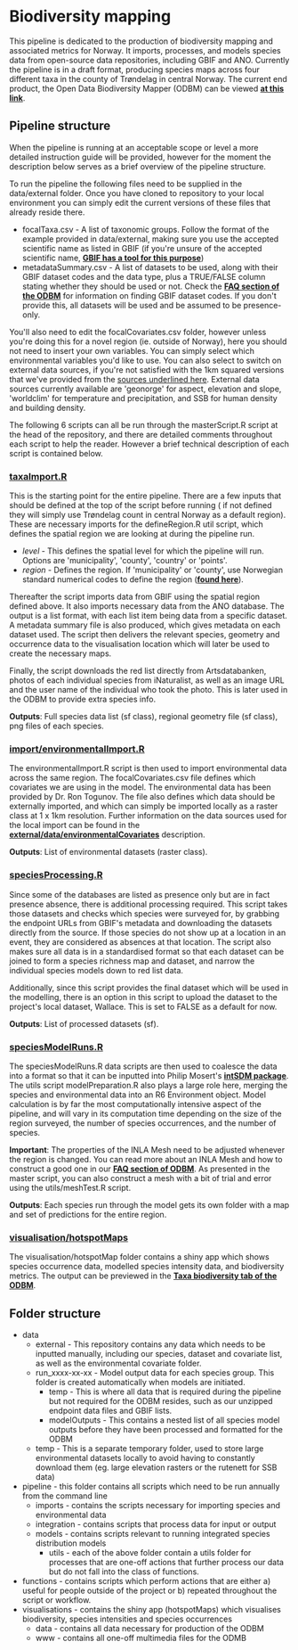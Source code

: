 # Biodiversity mapping

This pipeline is dedicated to the production of biodiversity mapping and associated metrics for Norway. It imports, processes, and models species 
data from open-source data repositories, including GBIF and ANO. Currently the pipeline is in a draft format, producing species maps across four 
different taxa in the county of Trøndelag in central Norway. The current end product, the Open Data Biodiversity Mapper (ODBM) can be viewed 
[**at this link**](https://swp-data-projects.shinyapps.io/BioDivMapping/).

## Pipeline structure

When the pipeline is running at an acceptable scope or level a more detailed instruction guide will be provided, however for the moment the description below serves as a brief overview of the pipeline structure.

To run the pipeline the following files need to be supplied in the data/external folder. Once you have cloned to repository to your
local environment you can simply edit the current versions of these files that already reside there.

- focalTaxa.csv - A list of taxonomic groups. Follow the format of the example provided in data/external, making sure you use the accepted scientific name as 
listed in GBIF (if you're unsure of the accepted scientific name, [**GBIF has a tool for this purpose**](https://www.gbif.org/tools/species-lookup))
- metadataSummary.csv - A list of datasets to be used, along with their GBIF dataset codes and the data type, plus a TRUE/FALSE column 
stating whether they should be used or not. Check the [**FAQ section of the ODBM**](https://swp-data-projects.shinyapps.io/BioDivMapping/) for
information on finding GBIF dataset codes. If you don't provide this, all datasets will be used and be assumed to be presence-only.

You'll also need to edit the focalCovariates.csv folder, however unless you're doing this for a novel region (ie. outside of Norway),
here you should not need to insert your own variables. You can simply select which environmental variables you'd like to use. You can
also select to switch on external data sources, if you're not satisfied with the 1km squared versions that we've provided from the
[sources underlined here](https://github.com/gjearevoll/BioDivMapping/tree/main/data/external/environmentalCovariates). External data sources
currently available are 'geonorge' for  aspect, elevation and slope, 'worldclim' for temperature and precipitation, and SSB for
human density and building density.

The following 6 scripts can all be run through the masterScript.R script at the head of the repository, and there are detailed comments
throughout each script to help the reader. However a brief technical description of each script is contained below.

### [taxaImport.R](https://github.com/gjearevoll/BioDivMapping/blob/main/pipeline/import/taxaImport.R)

This is the starting point for the entire pipeline. There are a few inputs that should be defined at the top of the script before running (
if not defined they will simply use Trøndelag count in central Norway as a default region). These are necessary imports for the defineRegion.R util 
script, which defines the spatial region we are looking at during the pipeline run. 

- *level* - This defines the spatial level for which the pipeline will run. Options are 'municipality', 'county', 'country' or 'points'.
- *region* - Defines the region. If 'municipality' or 'county', use Norwegian standard numerical codes to define the region 
([**found here**](https://kartverket.no/til-lands/kommunereform/tekniske-endringer-ved-sammenslaing-og-grensejustering/komendr2020)).

Thereafter the script imports data from GBIF using the spatial region defined above. It also imports necessary data from the ANO database. The
output is a list format, with each list item being data from a specific dataset. A metadata summary file is also produced, which gives metadata on 
each dataset used. The script then delivers the relevant species, geometry and occurrence data to the visualisation location which will later
be used to create the necessary maps.

Finally, the script downloads the red list directly from Artsdatabanken, photos of each individual species from iNaturalist, as well as an 
image URL and the user name of the individual who took the photo. This is later used in the ODBM to provide extra species info.

**Outputs**: Full species data list (sf class), regional geometry file (sf class), png files of each species.

### [import/environmentalImport.R](https://github.com/gjearevoll/BioDivMapping/blob/main/pipeline/import/environmentalImport.R)

The environmentalImport.R script is then used to import environmental data across the same region. The focalCovariates.csv file defines which 
covariates we are using in the model. The environmental data has been provided by Dr. Ron Togunov. The file also defines which data should be
externally imported, and which can simply be imported locally as a raster class at 1 x 1km resolution. Further information on the data sources used 
for the local import can be found in the 
[**external/data/environmentalCovariates**](https://github.com/gjearevoll/BioDivMapping/tree/main/data/external/environmentalCovariates) description.

**Outputs**: List of environmental datasets (raster class).

### [speciesProcessing.R](https://github.com/gjearevoll/BioDivMapping/blob/main/pipeline/processing/speciesDataProcessing.R)

Since some of the databases are listed as presence only but are in fact presence absence, there is additional processing required. This 
script takes those datasets and checks which species were surveyed for, by grabbing the endpoint URLs from GBIF's metadata and downloading
the datasets directly from the source. If those species do not show up at a location in an event, they are considered as
absences at that location. The script also makes sure all data is in a standardised format so that each dataset can be joined to form
a species richness map and dataset, and narrow the individual species models down to red list data.

Additionally, since this script provides the final dataset which will be used in the modelling, there is an option in this script to upload the 
dataset to the project's local dataset, Wallace. This is set to FALSE as a default for now.

**Outputs**: List of processed datasets (sf).

### [speciesModelRuns.R](https://github.com/gjearevoll/BioDivMapping/blob/main/pipeline/models/speciesModelRuns.R)

The speciesModelRuns.R data scripts are then used to coalesce the data into a format so that it can be inputted into Philip Mosert's
[**intSDM package**](https://github.com/PhilipMostert/intSDM). The utils script modelPreparation.R also plays a large role here, merging the species
and environmental data into an R6 Environment object. Model calculation is by far the most computationally intensive aspect of the pipeline,
and will vary in its computation time depending on the size of the region surveyed, the number of species occurrences, and the number of species.

**Important**: The properties of the INLA Mesh need to be adjusted whenever the region is changed. You can read more about an INLA Mesh and how to 
construct a good one in our [**FAQ section of ODBM**](https://swp-data-projects.shinyapps.io/BioDivMapping/). As presented in the 
master script, you can also construct a mesh with a bit of trial and error using the utils/meshTest.R script.

**Outputs**: Each species run through the model gets its own folder with a map and set of predictions for the entire region.

### [visualisation/hotspotMaps](https://github.com/gjearevoll/BioDivMapping/tree/main/visualisation/hotspotMaps)

The visualisation/hotspotMap folder contains a shiny app which shows species occurrence data, modelled species intensity data, and
biodiversity metrics. The output can be previewed in the 
[**Taxa biodiversity tab of the ODBM**](https://swp-data-projects.shinyapps.io/BioDivMapping/).

## Folder structure

- data
  + external - This repository contains any data which needs to be inputted manually, including our species, dataset and covariate list, as well as the environmental covariate folder.
  + run_xxxx-xx-xx - Model output data for each species group. This folder is created automatically when models are initiated.
    * temp - This is where all data that is required during the pipeline but not required for the ODBM resides, such as our unzipped endpoint data files and GBIF lists.
    * modelOutputs - This contains a nested list of all species model outputs before they have been processed and formatted for the ODBM
  + temp - This is a separate temporary folder, used to store large environmental datasets locally to avoid having to constantly download them (eg. large elevation rasters or the rutenett for SSB data)
- pipeline - this folder contains all scripts which need to be run annually from the command line
  + imports - contains the scripts necessary for importing species and environmental data
  + integration - contains scripts that process data for input or output
  + models - contains scripts relevant to running integrated species distribution models
    * utils - each of the above folder contain a utils folder for processes that are one-off actions that further process our data but do not fall into the class of functions.
- functions - contains scripts which perform actions that are either a) useful for people outside of the project or b) repeated throughout the script or workflow.
- visualisations - contains the shiny app (hotspotMaps) which visualises biodiversity, species intensities and species occurrences
  + data - contains all data necessary for production of the ODBM
  + www - contains all one-off multimedia files for the ODMB

